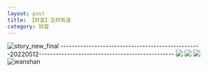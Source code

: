 ```yaml
---
layout: post
title: 【财富】生财有道
category: 财富
---
```

![story_new_final](http://rfbyhtcfm.hd-bkt.clouddn.com/img/story_new_final_0322.png)
--------------------------------------------------20220512------------------------------------------------
![](http://rfbyavrvr.hd-bkt.clouddn.com/img/factors-220513-1.png)
![](http://rfbyavrvr.hd-bkt.clouddn.com/img/factors-220513-2.png)
![](http://rfbyavrvr.hd-bkt.clouddn.com/img/factors-220513-3.png)
![wanshan](http://rfbyhtcfm.hd-bkt.clouddn.com/img/wanshan.png)
  




